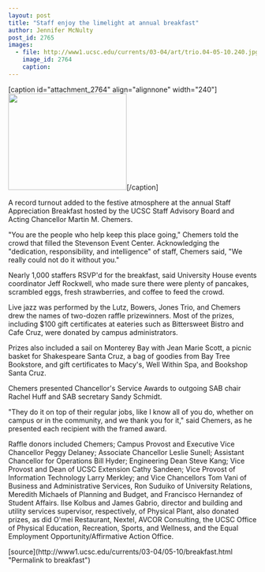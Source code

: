 ```yaml
---
layout: post
title: "Staff enjoy the limelight at annual breakfast"
author: Jennifer McNulty
post_id: 2765
images:
  - file: http://www1.ucsc.edu/currents/03-04/art/trio.04-05-10.240.jpg
    image_id: 2764
    caption: 
---
```


[caption id="attachment_2764" align="alignnone" width="240"]<a href="http://localhost/mysite/wp-content/uploads/2004/05/trio.04-05-10.240.jpg"><img class="size-full wp-image-2764" src="http://localhost/mysite/wp-content/uploads/2004/05/trio.04-05-10.240.jpg" alt="" width="240" height="195" /></a>[/caption]
<p>
  A record turnout added to the festive atmosphere at the annual Staff Appreciation Breakfast hosted by the UCSC Staff Advisory Board and Acting Chancellor Martin M. Chemers.<br>
</p>
<p>
  "You are the people who help keep this place going," Chemers told the crowd that filled the Stevenson Event Center. Acknowledging the "dedication, responsibility, and intelligence" of staff, Chemers said, "We really could not do it without you."<br>
</p>
<p>
  Nearly 1,000 staffers RSVP'd for the breakfast, said University House events coordinator Jeff Rockwell, who made sure there were plenty of pancakes, scrambled eggs, fresh strawberries, and coffee to feed the crowd.<br>
</p>
<p>
  Live jazz was performed by the Lutz, Bowers, Jones Trio, and Chemers drew the names of two-dozen raffle prizewinners. Most of the prizes, including $100 gift certificates at eateries such as Bittersweet Bistro and Cafe Cruz, were donated by campus administrators.
</p>
<p>
  Prizes also included a sail on Monterey Bay with Jean Marie Scott, a picnic basket for Shakespeare Santa Cruz, a bag of goodies from Bay Tree Bookstore, and gift certificates to Macy's, Well Within Spa, and Bookshop Santa Cruz.<br>
</p>
<p>
  Chemers presented Chancellor's Service Awards to outgoing SAB chair Rachel Huff and SAB secretary Sandy Schmidt.<br>
</p>
<p>
  "They do it on top of their regular jobs, like I know all of you do, whether on campus or in the community, and we thank you for it," said Chemers, as he presented each recipient with the framed award.<br>
</p>
<p>
  Raffle donors included Chemers; Campus Provost and Executive Vice Chancellor Peggy Delaney; Associate Chancellor Leslie Sunell; Assistant Chancellor for Operations Bill Hyder; Engineering Dean Steve Kang; Vice Provost and Dean of UCSC Extension Cathy Sandeen; Vice Provost of Information Technology Larry Merkley; and Vice Chancellors Tom Vani of Business and Administrative Services, Ron Suduiko of University Relations, Meredith Michaels of Planning and Budget, and Francisco Hernandez of Student Affairs. Ilse Kolbus and James Gabrio, director and building and utility services supervisor, respectively, of Physical Plant, also donated prizes, as did O'mei Restaurant, Nextel, AVCOR Consulting, the UCSC Office of Physical Education, Recreation, Sports, and Wellness, and the Equal Employment Opportunity/Affirmative Action Office.<br>
</p>
[source](http://www1.ucsc.edu/currents/03-04/05-10/breakfast.html "Permalink to breakfast")
